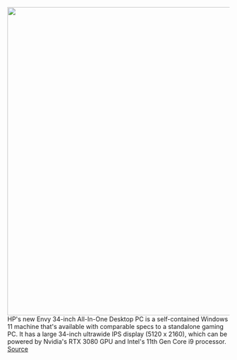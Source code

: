 <img src='https://cdn.vox-cdn.com/thumbor/rncdua-zHjmkKIo9iP2Yvg1dV2w=/0x0:3234x2156/1200x800/filters:focal(1359x820:1875x1336)/cdn.vox-cdn.com/uploads/chorus_image/image/69887419/HP_ENVY_34_AiO_1.0.png' width='700px' /><br/>
HP's new Envy 34-inch All-In-One Desktop PC is a self-contained Windows 11 machine that's available with comparable specs to a standalone gaming PC. It has a large 34-inch ultrawide IPS display (5120 x 2160), which can be powered by Nvidia's RTX 3080 GPU and Intel's 11th Gen Core i9 processor.
<a href='https://www.theverge.com/2021/9/21/22685583/hp-envy-34-inch-all-in-one-desktop-pc-price-release-date-rtx-3080-intel-core-i9'> Source <a/>